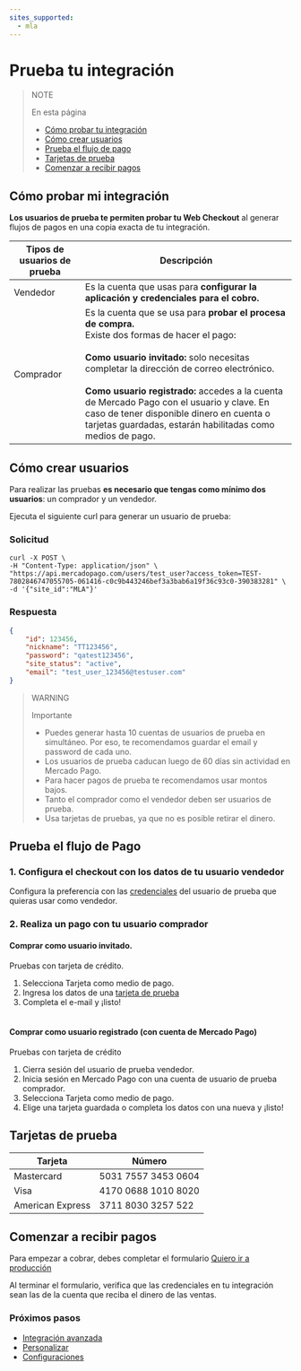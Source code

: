 ```yaml
---
sites_supported:
  - mla
---
```


# Prueba tu integración

> NOTE
>
> En esta página
>
> * [Cómo probar tu integración](https://beta.mercadopago.com.ar/developers/es/guides/payments/web-payment-checkout/test-integration#bookmark_cómo_probar_tu_integración)
> * [Cómo crear usuarios](https://beta.mercadopago.com.ar/developers/es/guides/payments/web-payment-checkout/test-integration#bookmark_cómo_crear_usuarios)
> * [Prueba el flujo de pago](https://beta.mercadopago.com.ar/developers/es/guides/payments/web-payment-checkout/test-integration#bookmark_prueba_el_flujo_de_pago)
> * [Tarjetas de prueba](https://beta.mercadopago.com.ar/developers/es/guides/payments/web-payment-checkout/test-integration#bookmark_tarjetas_de_prueba)
> * [Comenzar a recibir pagos](https://beta.mercadopago.com.ar/developers/es/guides/payments/web-payment-checkout/test-integration#bookmark_comenzar_a_recibir_pagos)


## Cómo probar mi integración

**Los usuarios de prueba te permiten probar tu Web Checkout** al generar flujos de pagos en una copia exacta de tu integración.

Tipos de usuarios de prueba | Descripción
------------ | -------------
Vendedor | Es la cuenta que usas para **configurar la aplicación y credenciales para el cobro.**
Comprador | Es la cuenta que se usa para **probar el procesa de compra.**<br/> Existe dos formas de hacer el pago:<br/><br/> **Como usuario invitado:** solo necesitas completar la dirección de correo electrónico.<br/><br/> **Como usuario registrado:** accedes a la cuenta de Mercado Pago con el usuario y clave. En caso de tener disponible dinero en cuenta o tarjetas guardadas, estarán habilitadas como medios de pago.


## Cómo crear usuarios
Para realizar las pruebas **es necesario que tengas como mínimo dos usuarios**: un comprador y un vendedor.

Ejecuta el siguiente curl para generar un usuario de prueba:

### Solicitud

```curl
curl -X POST \
-H "Content-Type: application/json" \
"https://api.mercadopago.com/users/test_user?access_token=TEST-7802846747055705-061416-c0c9b443246bef3a3bab6a19f36c93c0-390383281" \
-d '{"site_id":"MLA"}'
```


### Respuesta

```json
{
    "id": 123456,
    "nickname": "TT123456",
    "password": "qatest123456",
    "site_status": "active",
    "email": "test_user_123456@testuser.com"
}
```

>WARNING
>
>Importante
>
> * Puedes generar hasta 10 cuentas de usuarios de prueba en simultáneo. Por eso, te recomendamos guardar el email y password de cada uno.
> * Los usuarios de prueba caducan luego de 60 días sin actividad en Mercado Pago.
> * Para hacer pagos de prueba te recomendamos usar montos bajos.
> * Tanto el comprador como el vendedor deben ser usuarios de prueba.
> * Usa tarjetas de pruebas, ya que no es posible retirar el dinero.


## Prueba el flujo de Pago

### 1. **Configura el checkout con los datos de tu usuario vendedor**

Configura la preferencia con las <a href="https://www.mercadopago.com/mla/account/credentials" target="_blank"> credenciales</a> del usuario de prueba que quieras usar como vendedor.

### 2. Realiza un pago con tu usuario comprador

#### Comprar como usuario invitado.

Pruebas con tarjeta de crédito.

1. Selecciona Tarjeta como medio de pago.
2. Ingresa los datos de una [tarjeta de prueba](https://beta.mercadopago.com.ar/developers/es/guides/payments/web-payment-checkout/advanced-integration#bookmark_tarjetas_de_prueba)
3. Completa el e-mail y ¡listo!<br/><br/>

#### Comprar como usuario registrado (con cuenta de Mercado Pago)
Pruebas con tarjeta de crédito

1. Cierra sesión del usuario de prueba vendedor.
2. Inicia sesión en Mercado Pago con una cuenta de usuario de prueba comprador.
3. Selecciona Tarjeta como medio de pago.
4. Elige una tarjeta guardada o completa los datos con una nueva y ¡listo!


## Tarjetas de prueba

Tarjeta | Número
------------ | -------------
Mastercard | 5031 7557 3453 0604
Visa | 4170 0688 1010 8020
American Express | 3711 8030 3257 522


## Comenzar a recibir pagos

Para empezar a cobrar, debes completar el formulario <a href="https://www.mercadopago.com/mla/account/credentials/" target="_blank"> Quiero ir a producción</a>

Al terminar el formulario, verifica que las credenciales en tu integración sean las de la cuenta que reciba el dinero de las ventas.<br/>

### Próximos pasos

- [Integración avanzada](https://beta.mercadopago.com.ar/developers/es/guides/payments/web-payment-checkout/advanced-integration/)
- [Personalizar](https://beta.mercadopago.com.ar/developers/es/guides/payments/web-payment-checkout/customizations)
- [Configuraciones](https://beta.mercadopago.com.ar/developers/es/guides/payments/web-payment-checkout/configurations)
